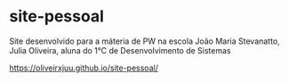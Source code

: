 # site-pessoal
Site desenvolvido para a máteria de PW na escola João Maria Stevanatto, Julia Oliveira, aluna do 1°C de Desenvolvimento de Sistemas

https://oliveirxjuu.github.io/site-pessoal/
